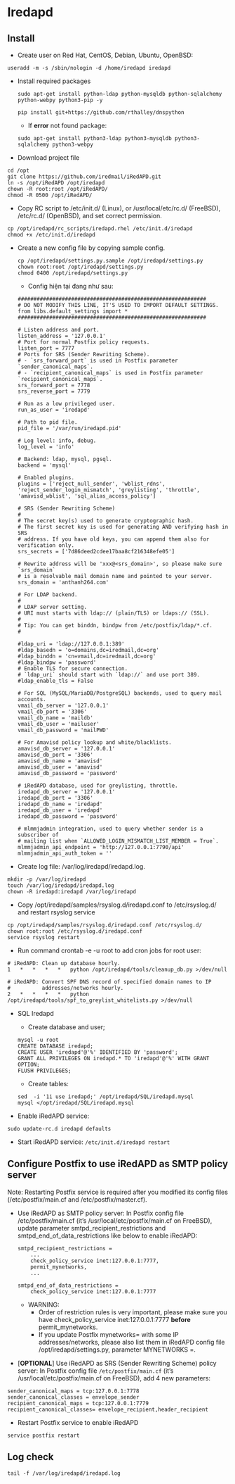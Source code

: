 # Iredapd
## Install
- Create user on Red Hat, CentOS, Debian, Ubuntu, OpenBSD:
```
useradd -m -s /sbin/nologin -d /home/iredapd iredapd
```
- Install required packages
    ```
    sudo apt-get install python-ldap python-mysqldb python-sqlalchemy python-webpy python3-pip -y
    ```
    ```
    pip install git+https://github.com/rthalley/dnspython
    ```
    - If **error** not found package: 
    ```
    sudo apt-get install python3-ldap python3-mysqldb python3-sqlalchemy python3-webpy
    ```
- Download project file
```
cd /opt
git clone https://github.com/iredmail/iRedAPD.git
ln -s /opt/iRedAPD /opt/iredapd
chown -R root:root /opt/iRedAPD/
chmod -R 0500 /opt/iRedAPD/
```
- Copy RC script to /etc/init.d/ (Linux), or /usr/local/etc/rc.d/ (FreeBSD), /etc/rc.d/ (OpenBSD), and set correct permission.
```
cp /opt/iredapd/rc_scripts/iredapd.rhel /etc/init.d/iredapd
chmod +x /etc/init.d/iredapd
```
- Create a new config file by copying sample config.
    ```
    cp /opt/iredapd/settings.py.sample /opt/iredapd/settings.py
    chown root:root /opt/iredapd/settings.py
    chmod 0400 /opt/iredapd/settings.py
    ```
    - Config hiện tại đang như sau:
    ```
    ############################################################
    # DO NOT MODIFY THIS LINE, IT'S USED TO IMPORT DEFAULT SETTINGS.
    from libs.default_settings import *
    ############################################################

    # Listen address and port.
    listen_address = '127.0.0.1'
    # Port for normal Postfix policy requests.
    listen_port = 7777
    # Ports for SRS (Sender Rewriting Scheme).
    # - `srs_forward_port` is used in Postfix parameter `sender_canonical_maps`.
    # - `recipient_canonical_maps` is used in Postfix parameter `recipient_canonical_maps`.
    srs_forward_port = 7778
    srs_reverse_port = 7779

    # Run as a low privileged user.
    run_as_user = 'iredapd'

    # Path to pid file.
    pid_file = '/var/run/iredapd.pid'

    # Log level: info, debug.
    log_level = 'info'

    # Backend: ldap, mysql, pgsql.
    backend = 'mysql'

    # Enabled plugins.
    plugins = ['reject_null_sender', 'wblist_rdns', 'reject_sender_login_mismatch', 'greylisting', 'throttle', 'amavisd_wblist', 'sql_alias_access_policy']

    # SRS (Sender Rewriting Scheme)
    #
    # The secret key(s) used to generate cryptographic hash.
    # The first secret key is used for generating AND verifying hash in SRS
    # address. If you have old keys, you can append them also for verification only.
    srs_secrets = ['7d86deed2cdee17baa8cf216348efe05']

    # Rewrite address will be 'xxx@<srs_domain>', so please make sure `srs_domain`
    # is a resolvable mail domain name and pointed to your server.
    srs_domain = 'anthanh264.com'

    # For LDAP backend.
    #
    # LDAP server setting.
    # URI must starts with ldap:// (plain/TLS) or ldaps:// (SSL).
    #
    # Tip: You can get binddn, bindpw from /etc/postfix/ldap/*.cf.
    #

    #ldap_uri = 'ldap://127.0.0.1:389'
    #ldap_basedn = 'o=domains,dc=iredmail,dc=org'
    #ldap_binddn = 'cn=vmail,dc=iredmail,dc=org'
    #ldap_bindpw = 'password'
    # Enable TLS for secure connection.
    # `ldap_uri` should start with `ldap://` and use port 389.
    #ldap_enable_tls = False

    # For SQL (MySQL/MariaDB/PostgreSQL) backends, used to query mail accounts.
    vmail_db_server = '127.0.0.1'
    vmail_db_port = '3306'
    vmail_db_name = 'maildb'
    vmail_db_user = 'mailuser'
    vmail_db_password = 'mailPWD'

    # For Amavisd policy lookup and white/blacklists.
    amavisd_db_server = '127.0.0.1'
    amavisd_db_port = '3306'
    amavisd_db_name = 'amavisd'
    amavisd_db_user = 'amavisd'
    amavisd_db_password = 'password'

    # iRedAPD database, used for greylisting, throttle.
    iredapd_db_server = '127.0.0.1'
    iredapd_db_port = '3306'
    iredapd_db_name = 'iredapd'
    iredapd_db_user = 'iredapd'
    iredapd_db_password = 'password'

    # mlmmjadmin integration, used to query whether sender is a subscriber of
    # mailing list when `ALLOWED_LOGIN_MISMATCH_LIST_MEMBER = True`.
    mlmmjadmin_api_endpoint = 'http://127.0.0.1:7790/api'
    mlmmjadmin_api_auth_token = ''

    ```

- Create log file: /var/log/iredapd/iredapd.log.
```
mkdir -p /var/log/iredapd
touch /var/log/iredapd/iredapd.log
chown -R iredapd:iredapd /var/log/iredapd
```
- Copy /opt/iredapd/samples/rsyslog.d/iredapd.conf to /etc/rsyslog.d/ and restart rsyslog service
```
cp /opt/iredapd/samples/rsyslog.d/iredapd.conf /etc/rsyslog.d/
chown root:root /etc/rsyslog.d/iredapd.conf
service rsyslog restart
```
- Run command crontab -e -u root to add cron jobs for root user:
```
# iRedAPD: Clean up database hourly.
1   *   *   *   *   python /opt/iredapd/tools/cleanup_db.py >/dev/null

# iRedAPD: Convert SPF DNS record of specified domain names to IP
#          addresses/networks hourly.
2   *   *   *   *   python /opt/iredapd/tools/spf_to_greylist_whitelists.py >/dev/null
```
- SQL Iredapd
    + Create database and user;
    ```
    mysql -u root
    CREATE DATABASE iredapd;
    CREATE USER 'iredapd'@'%' IDENTIFIED BY 'password';
    GRANT ALL PRIVILEGES ON iredapd.* TO 'iredapd'@'%' WITH GRANT OPTION;
    FLUSH PRIVILEGES;
    ```
    + Create tables:
    ```
    sed  -i '1i use iredapd;' /opt/iredapd/SQL/iredapd.mysql
    mysql </opt/iredapd/SQL/iredapd.mysql
    ```

- Enable iRedAPD service:
```
sudo update-rc.d iredapd defaults
```
- Start iRedAPD service:
``
/etc/init.d/iredapd restart
``
## Configure Postfix to use iRedAPD as SMTP policy server
Note: Restarting Postfix service is required after you modified its config files (/etc/postfix/main.cf and /etc/postfix/master.cf).

- Use iRedAPD as SMTP policy server: In Postfix config file /etc/postfix/main.cf (it’s /usr/local/etc/postfix/main.cf on FreeBSD), update parameter smtpd_recipient_restrictions and smtpd_end_of_data_restrictions like below to enable iRedAPD:
    ```
    smtpd_recipient_restrictions =
        ...
        check_policy_service inet:127.0.0.1:7777,
        permit_mynetworks,
        ...

    smtpd_end_of_data_restrictions =
        check_policy_service inet:127.0.0.1:7777
    ```
    - WARNING:
        - Order of restriction rules is very important, please make sure you have check_policy_service inet:127.0.0.1:7777 **before** permit_mynetworks.
        - If you update Postfix mynetworks= with some IP addresses/networks, please also list them in iRedAPD config file /opt/iredapd/settings.py, parameter MYNETWORKS =.

- [**OPTIONAL**] Use iRedAPD as SRS (Sender Rewriting Scheme) policy server: In Postfix config file `/etc/postfix/main.cf` (it’s /usr/local/etc/postfix/main.cf on FreeBSD), add 4 new parameters:
```
sender_canonical_maps = tcp:127.0.0.1:7778
sender_canonical_classes = envelope_sender
recipient_canonical_maps = tcp:127.0.0.1:7779
recipient_canonical_classes= envelope_recipient,header_recipient
```

- Restart Postfix service to enable iRedAPD
```
service postfix restart
```

## Log check 
```
tail -f /var/log/iredapd/iredapd.log
```

 
